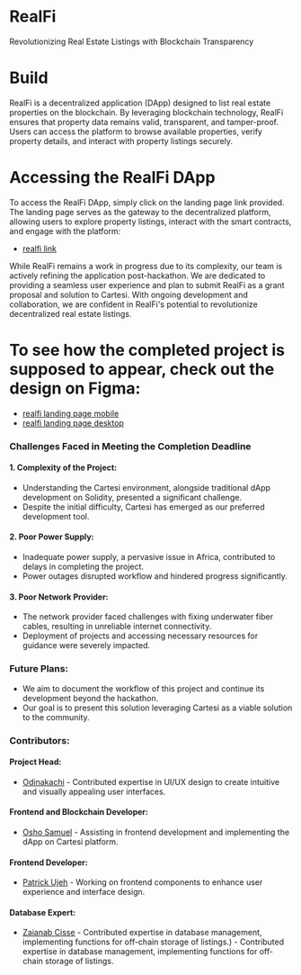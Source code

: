 # RealFi
Revolutionizing Real Estate Listings with Blockchain Transparency

# Build

RealFi is a decentralized application (DApp) designed to list real estate properties on the blockchain. By leveraging blockchain technology, RealFi ensures that property data remains valid, transparent, and tamper-proof. Users can access the platform to browse available properties, verify property details, and interact with property listings securely.

# Accessing the RealFi DApp

To access the RealFi DApp, simply click on the landing page link provided. The landing page serves as the gateway to the decentralized platform, allowing users to explore property listings, interact with the smart contracts, and engage with the platform:
- [realfi link](https://real-finance.netlify.app)

While RealFi remains a work in progress due to its complexity, our team is actively refining the application post-hackathon. We are dedicated to providing a seamless user experience and plan to submit RealFi as a grant proposal and solution to Cartesi. With ongoing development and collaboration, we are confident in RealFi's potential to revolutionize decentralized real estate listings.

# To see how the completed project is supposed to appear, check out the design on Figma:
- [realfi landing page mobile](https://www.figma.com/file/BhHdrws1O7kQAbVGi4bKvF/RealFi?type=design&node-id=216-428&mode=design&t=8yFao2KJ7VG85wCr-0)
- [realfi landing page desktop](https://www.figma.com/file/BhHdrws1O7kQAbVGi4bKvF/RealFi?type=design&node-id=216-941&mode=design&t=8yFao2KJ7VG85wCr-0)
### Challenges Faced in Meeting the Completion Deadline

#### 1. Complexity of the Project:
   - Understanding the Cartesi environment, alongside traditional dApp development on Solidity, presented a significant challenge.
   - Despite the initial difficulty, Cartesi has emerged as our preferred development tool.

#### 2. Poor Power Supply:
   - Inadequate power supply, a pervasive issue in Africa, contributed to delays in completing the project.
   - Power outages disrupted workflow and hindered progress significantly.

#### 3. Poor Network Provider:
   - The network provider faced challenges with fixing underwater fiber cables, resulting in unreliable internet connectivity.
   - Deployment of projects and accessing necessary resources for guidance were severely impacted.

### Future Plans:
   - We aim to document the workflow of this project and continue its development beyond the hackathon.
   - Our goal is to present this solution leveraging Cartesi as a viable solution to the community.
### Contributors:

#### Project Head:
- [Odinakachi](https://github.com/kayboymusic) - Contributed expertise in UI/UX design to create intuitive and visually appealing user interfaces.

#### Frontend and Blockchain Developer:
- [Osho Samuel](https://github.com/geekman58748) - Assisting in frontend development and implementing the dApp on Cartesi platform.

#### Frontend Developer:
- [Patrick Ujeh](https://github.com/Paa3k) - Working on frontend components to enhance user experience and interface design.

#### Database Expert:
- [Zaianab Cisse](https://github.com/DBExpert) - Contributed expertise in database management, implementing functions for off-chain storage of listings.) - Contributed expertise in database management, implementing functions for off-chain storage of listings.